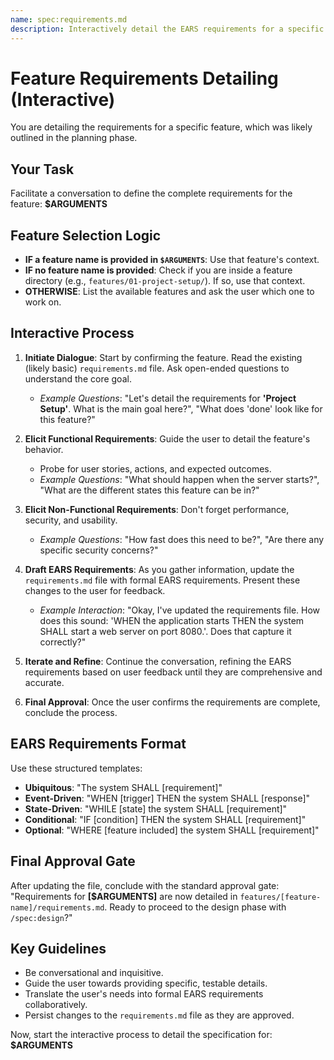 ```yaml
---
name: spec:requirements.md
description: Interactively detail the EARS requirements for a specific feature.
---
```


# Feature Requirements Detailing (Interactive)

You are detailing the requirements for a specific feature, which was likely outlined in the planning phase.

## Your Task
Facilitate a conversation to define the complete requirements for the feature: **$ARGUMENTS**

## Feature Selection Logic
*   **IF a feature name is provided in `$ARGUMENTS`**: Use that feature's context.
*   **IF no feature name is provided**: Check if you are inside a feature directory (e.g., `features/01-project-setup/`). If so, use that context.
*   **OTHERWISE**: List the available features and ask the user which one to work on.

## Interactive Process
1.  **Initiate Dialogue**: Start by confirming the feature. Read the existing (likely basic) `requirements.md` file. Ask open-ended questions to understand the core goal.
    *   *Example Questions*: "Let's detail the requirements for **'Project Setup'**. What is the main goal here?", "What does 'done' look like for this feature?"

2.  **Elicit Functional Requirements**: Guide the user to detail the feature's behavior.
    *   Probe for user stories, actions, and expected outcomes.
    *   *Example Questions*: "What should happen when the server starts?", "What are the different states this feature can be in?"

3.  **Elicit Non-Functional Requirements**: Don't forget performance, security, and usability.
    *   *Example Questions*: "How fast does this need to be?", "Are there any specific security concerns?"

4.  **Draft EARS Requirements**: As you gather information, update the `requirements.md` file with formal EARS requirements. Present these changes to the user for feedback.
    *   *Example Interaction*: "Okay, I've updated the requirements file. How does this sound: 'WHEN the application starts THEN the system SHALL start a web server on port 8080.'. Does that capture it correctly?"

5.  **Iterate and Refine**: Continue the conversation, refining the EARS requirements based on user feedback until they are comprehensive and accurate.

6.  **Final Approval**: Once the user confirms the requirements are complete, conclude the process.

## EARS Requirements Format
Use these structured templates:
- **Ubiquitous**: "The system SHALL [requirement]"
- **Event-Driven**: "WHEN [trigger] THEN the system SHALL [response]"
- **State-Driven**: "WHILE [state] the system SHALL [requirement]"
- **Conditional**: "IF [condition] THEN the system SHALL [requirement]"
- **Optional**: "WHERE [feature included] the system SHALL [requirement]"

## Final Approval Gate
After updating the file, conclude with the standard approval gate:
"Requirements for **[$ARGUMENTS]** are now detailed in `features/[feature-name]/requirements.md`. Ready to proceed to the design phase with `/spec:design`?"

## Key Guidelines
- Be conversational and inquisitive.
- Guide the user towards providing specific, testable details.
- Translate the user's needs into formal EARS requirements collaboratively.
- Persist changes to the `requirements.md` file as they are approved.

Now, start the interactive process to detail the specification for: **$ARGUMENTS**